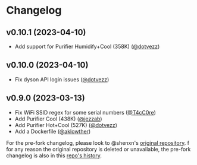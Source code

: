 # Changelog

## v0.10.1 (2023-04-10)

- Add support for Purifier Humidify+Cool (358K) ([@dotvezz](https://github.com/dotvezz))

## v0.10.0 (2023-04-10)

- Fix dyson API login issues ([@dotvezz](https://github.com/dotvezz))

## v0.9.0 (2023-03-13)

- Fix WiFi SSID regex for some serial numbers ([@T4cC0re](https://github.com/T4cC0re))
- Add Purifier Cool (438K)  ([@jezzab](https://github.com/jezzab))
- Add Purifier Hot+Cool (527K) ([@dotvezz](https://github.com/dotvezz))
- Add a Dockerfile ([@aklowther](https://github.com/aklowther))

For the pre-fork changelog, please look to @shenxn's [original repository](https://github.com/shenxn/libdyson/blob/main/CHANGELOG.md).  f for any reason the original repository is deleted or unavailable, the pre-fork changelog is also in this [repo's history](https://github.com/libdyson-wg/libdyson-neon/blob/5205db7c3cddd998b70d54d8bbe89635d09a7b0a/CHANGELOG.md).

